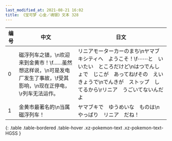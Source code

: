 ```yaml
---
last_modified_at: 2021-08-21 16:02
title: 《宝可梦 心金／魂银》文本 328
---
```

| 编号 | 中文 | 日文 |
| ---- | ---- | ---- |
| 0 | 磁浮列车之镇，\n欢迎来到金黄市！\f……虽然想这样说，\n可是发电厂发生了事故，\f受其影响，\n现在正停电，\r列车无法运作。 | リニアモーターカーのまち\nヤマブキシティへ　ようこそ！\f⋯⋯と　いいたい　ところだけど\nはつでんしょで　じこが　あってね\fその　えいきょうで\nでんきが　ストップ　してるから\rリニア　うごいてないんだよ |
| 1 | 金黄市最著名的\n当属磁浮列车！ | ヤマブキで　ゆうめいな　ものは\nやっぱり　リニア　だね！ |
{: .table .table-bordered .table-hover .xz-pokemon-text .xz-pokemon-text-HGSS }